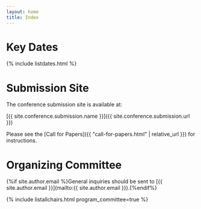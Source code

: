 ```yaml
---
layout: home
title: Index
---
```


# Key Dates 

{% include listdates.html %}

# Submission Site

The conference submission site is available at:

[{{ site.conference.submission.name }}]({{ site.conference.submission.url }})

Please see the [Call for Papers]({{ "call-for-papers.html" | relative_url }}) for instructions. 


# Organizing Committee

{%if site.author.email %}General inquiries should be sent to [{{ site.author.email }}](mailto:{{ site.author.email }}).{%endif%}

{% include listallchairs.html program_committee=true %}


